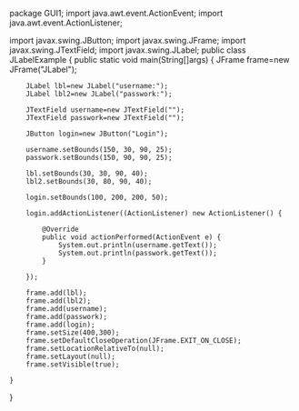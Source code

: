 
package GUI1;
import java.awt.event.ActionEvent;
import java.awt.event.ActionListener;

import javax.swing.JButton;
import javax.swing.JFrame;
import javax.swing.JTextField;
import javax.swing.JLabel;
public class JLabelExample {
	public static void main(String[]args) {
		JFrame frame=new JFrame("JLabel");
		
		JLabel lbl=new JLabel("username:");
		JLabel lbl2=new JLabel("passwork:");
		
		JTextField username=new JTextField("");
		JTextField passwork=new JTextField("");
		
		JButton login=new JButton("Login");
		
		username.setBounds(150, 30, 90, 25);
		passwork.setBounds(150, 90, 90, 25);
		
		lbl.setBounds(30, 30, 90, 40);
		lbl2.setBounds(30, 80, 90, 40);
		
		login.setBounds(100, 200, 200, 50);
		
		login.addActionListener((ActionListener) new ActionListener() {

			@Override
			public void actionPerformed(ActionEvent e) {
				System.out.println(username.getText());
				System.out.println(passwork.getText());
			}
			
		});
		
		frame.add(lbl);
		frame.add(lbl2);
		frame.add(username);
		frame.add(passwork);
		frame.add(login);
		frame.setSize(400,300);
		frame.setDefaultCloseOperation(JFrame.EXIT_ON_CLOSE);
		frame.setLocationRelativeTo(null);
		frame.setLayout(null);
		frame.setVisible(true);
	
	}

}

